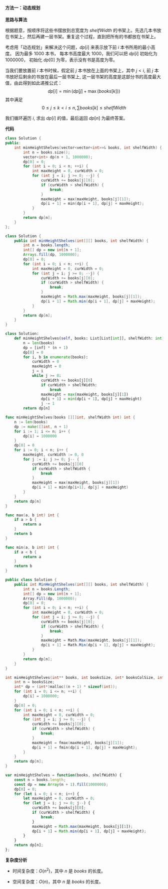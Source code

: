 #### 方法一：动态规划

**思路与算法**

根据题意，按顺序将这些书摆放到总宽度为 $\textit{shelfWidth}$ 的书架上。先选几本书放在书架上，然后再建一层书架。重复这个过程，直到把所有的书都放在书架上。

考虑用「动态规划」来解决这个问题，$\textit{dp}[i]$ 来表示放下前 $i$ 本书所用的最小高度。 因为最多 $1000$ 本书， 每本书高度最大 $1000$，我们可以把 $\textit{dp}[i]$ 初始化为 $1000000$， 初始化 $\textit{dp}[0]$ 为零，表示没有书是高度为零。

当我们要放置前 $i$ 本书时候，假定前 $j$ 本书放在上面的书架上，其中 $j < i$, 前 $j$ 本书放好后剩余的书放在最后一层书架上, 这一层书架的高度是这部分书的高度最大值，由此得到如此递推公式：
$$\textit{dp}[i] = \min(\textit{dp}[j] + \max(\textit{books}[k]))$$
其中满足
$$0 \le j \le k < i \le n, \sum \textit{books}[k] \le \textit{shelfWidth}$$

我们循环遍历 $i$, 求出 $\textit{dp}[i]$ 的值，最后返回  $\textit{dp}[n]$ 为最终答案。


**代码**

```C++ [sol1-C++]
class Solution {
public:
    int minHeightShelves(vector<vector<int>>& books, int shelfWidth) {
        int n = books.size();
        vector<int> dp(n + 1, 1000000);
        dp[0] = 0;
        for (int i = 0; i < n; ++i) {
            int maxHeight = 0, curWidth = 0;
            for (int j = i; j >= 0; --j) {
                curWidth += books[j][0];
                if (curWidth > shelfWidth) {
                    break;
                }
                maxHeight = max(maxHeight, books[j][1]);
                dp[i + 1] = min(dp[i + 1], dp[j] + maxHeight);
            }
        }
        return dp[n];
    }
};
```

```Java [sol1-Java]
class Solution {
    public int minHeightShelves(int[][] books, int shelfWidth) {
        int n = books.length;
        int[] dp = new int[n + 1];
        Arrays.fill(dp, 1000000);
        dp[0] = 0;
        for (int i = 0; i < n; ++i) {
            int maxHeight = 0, curWidth = 0;
            for (int j = i; j >= 0; --j) {
                curWidth += books[j][0];
                if (curWidth > shelfWidth) {
                    break;
                }
                maxHeight = Math.max(maxHeight, books[j][1]);
                dp[i + 1] = Math.min(dp[i + 1], dp[j] + maxHeight);
            }
        }
        return dp[n];
    }
}
```

```Python [sol1-Python3]
class Solution:
    def minHeightShelves(self, books: List[List[int]], shelfWidth: int) -> int:
        n = len(books)
        dp = [inf] * (n + 1)
        dp[0] = 0
        for i, b in enumerate(books):
            curWidth = 0
            maxHeight = 0
            j = i
            while j >= 0:
                curWidth += books[j][0]
                if curWidth > shelfWidth:
                    break
                maxHeight = max(maxHeight, books[j][1])
                dp[i + 1] = min(dp[i + 1], dp[j] + maxHeight)
                j -= 1
        return dp[n]
```

```Go [sol1-Go]
func minHeightShelves(books [][]int, shelfWidth int) int {
    n := len(books)
    dp := make([]int, n + 1)
    for i := 1; i <= n; i++ {
        dp[i] = 1000000
    }
    dp[0] = 0
    for i := 0; i < n; i++ {
        maxHeight, curWidth := 0, 0
        for j := i; j >= 0; j-- {
            curWidth += books[j][0]
            if curWidth > shelfWidth {
                break
            }
            maxHeight = max(maxHeight, books[j][1])
            dp[i + 1] = min(dp[i+1], dp[j] + maxHeight)
        }
    }
    return dp[n]
}

func max(a, b int) int {
    if a > b {
        return a
    }
    return b
}

func min(a, b int) int {
    if a < b {
        return a
    }
    return b
}
```

```C# [sol1-C#]
public class Solution {
    public int MinHeightShelves(int[][] books, int shelfWidth) {
        int n = books.Length;
        int[] dp = new int[n + 1];
        Array.Fill(dp, 1000000);
        dp[0] = 0;
        for (int i = 0; i < n; ++i) {
            int maxHeight = 0, curWidth = 0;
            for (int j = i; j >= 0; --j) {
                curWidth += books[j][0];
                if (curWidth > shelfWidth) {
                    break;
                }
                maxHeight = Math.Max(maxHeight, books[j][1]);
                dp[i + 1] = Math.Min(dp[i + 1], dp[j] + maxHeight);
            }
        }
        return dp[n];
    }
}
```

```C [sol1-C]
int minHeightShelves(int** books, int booksSize, int* booksColSize, int shelfWidth) {
    int n = booksSize;
    int* dp = (int*)malloc((n + 1) * sizeof(int));
    for (int i = 0; i <= n; ++i) {
        dp[i] = 1000000;
    }
    dp[0] = 0;
    for (int i = 0; i < n; ++i) {
        int maxHeight = 0, curWidth = 0;
        for (int j = i; j >= 0; --j) {
            curWidth += books[j][0];
            if (curWidth > shelfWidth) {
                break;
            }
            maxHeight = fmax(maxHeight, books[j][1]);
            dp[i + 1] = fmin(dp[i + 1], dp[j] + maxHeight);
        }
    }
    return dp[n];
}
```

```JavaScript [sol1-JavaScript]
var minHeightShelves = function(books, shelfWidth) {
    const n = books.length;
    const dp = new Array(n + 1).fill(1000000);
    dp[0] = 0;
    for (let i = 0; i < n; i++) {
        let maxHeight = 0, curWidth = 0;
        for (let j = i; j >= 0; j--) {
            curWidth += books[j][0];
            if (curWidth > shelfWidth) {
                break;
            }
            maxHeight = Math.max(maxHeight, books[j][1]);
            dp[i + 1] = Math.min(dp[i + 1], dp[j] + maxHeight);
        }
    }
    return dp[n];
};
```

**复杂度分析**

- 时间复杂度：$O(n ^ 2)$，其中 $n$ 是 $\textit{books}$ 的长度。

- 空间复杂度：$O(n)$，其中 $n$ 是 $\textit{books}$ 的长度。